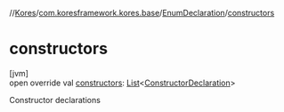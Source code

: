 //[Kores](../../../index.md)/[com.koresframework.kores.base](../index.md)/[EnumDeclaration](index.md)/[constructors](constructors.md)

# constructors

[jvm]\
open override val [constructors](constructors.md): [List](https://kotlinlang.org/api/latest/jvm/stdlib/kotlin.collections/-list/index.html)<[ConstructorDeclaration](../-constructor-declaration/index.md)>

Constructor declarations
